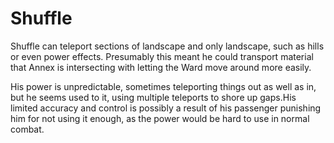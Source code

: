 # Shuffle
Shuffle can teleport sections of landscape and only landscape, such as hills or even power effects. Presumably this meant he could transport material that Annex is intersecting with letting the Ward move around more easily.

His power is unpredictable, sometimes teleporting things out as well as in, but he seems used to it, using multiple teleports to shore up gaps.His limited accuracy and control is possibly a result of his passenger punishing him for not using it enough, as the power would be hard to use in normal combat.
